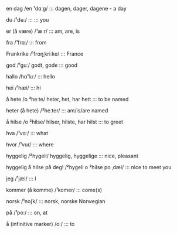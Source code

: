 en dag /en ¹dɑːg/ ::: dagen, dager, dagene - a day
<!--SR:!2024-09-28,4,278-->
du 	/¹dʉː/ :::	  :::	you
<!--SR:!2000-01-01,1,250!2024-09-29,4,285-->
er (å være) 	/¹æːr/ :::	  	am, are, is
<!--SR:!2024-09-28,4,278!2024-09-29,4,285-->
fra 	/¹frɑː/ :::	  	from
<!--SR:!2024-09-28,4,278-->
Frankrike 	/¹frɑŋˌkriːke/ :::	  	France
<!--SR:!2000-01-01,1,250!2024-09-28,3,265-->
god 	/¹guː/ godt, gode :::	good
<!--SR:!2024-09-28,4,278!2024-09-29,4,284-->
hallo 	/hɑ¹luː/ :::	  	hello
<!--SR:!2024-09-28,4,278-->
hei 	/¹hæi/ :::	  	hi
<!--SR:!2000-01-01,1,250!2024-09-29,4,285-->
å 	hete 	/o ²heːte/ 	heter, het, har hett :::	to be named
<!--SR:!2024-09-27,3,258-->
heter (å hete) 	/²heːter/ :::	  	am/is/are named
<!--SR:!2000-01-01,1,250!2024-09-29,4,285-->
å 	hilse 	/o ²hilse/ 	hilser, hilste, har hilst :::	to greet
<!--SR:!2000-01-01,1,250!2024-09-29,4,285-->
hva 	/¹vɑː/ :::	  	what
<!--SR:!2024-10-08,14,290!2024-09-29,4,285-->
hvor 	/¹vur/ :::	  	where
<!--SR:!2024-09-29,4,285!2000-01-01,1,250-->

hyggelig 	/²hygeli/ 	hyggelig, hyggelige :::	nice, pleasant
<!--SR:!2024-09-27,2,238!2000-01-01,1,250-->
hyggelig å hilse på deg! 	/²hygeli o ²hilse po ˌdæi/ :::	  	nice to meet you
<!--SR:!2024-09-28,4,274-->
jeg 	/¹jæi/ :::	  	I
<!--SR:!2024-09-29,4,285!2000-01-01,1,250-->
kommer (å komme) 	/¹komer/ :::	  	come(s)
<!--SR:!2024-09-29,4,285!2000-01-01,1,250-->

norsk 	/¹noʃk/ :::	norsk, norske 	Norwegian
<!--SR:!2024-09-28,4,278-->
på 	/¹poː/ :::	  	on, at
<!--SR:!2000-01-01,1,250!2024-09-26,1,245-->
å (infinitive marker) 	/oː/ :::	  	to
<!--SR:!2024-09-28,4,278-->